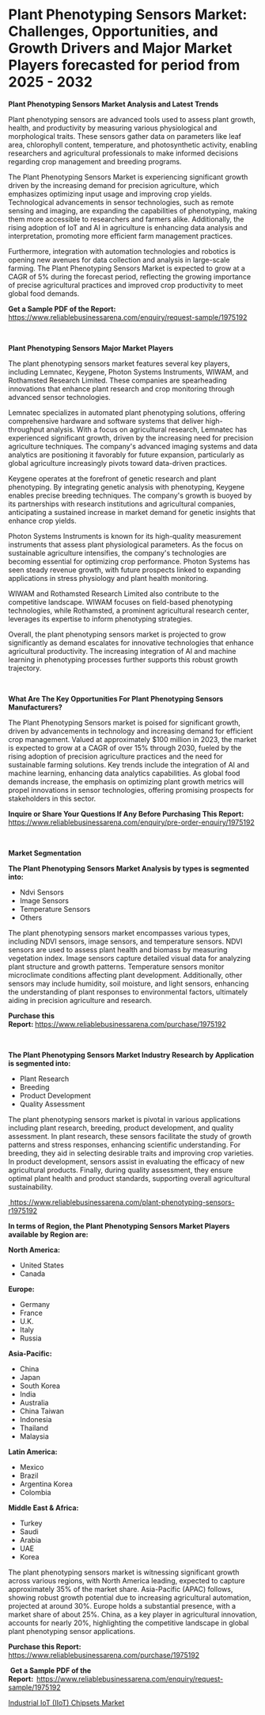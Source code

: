 <p><h1>Plant Phenotyping Sensors Market: Challenges, Opportunities, and Growth Drivers and Major Market Players forecasted for period from 2025 - 2032</h1></p><p><strong>Plant Phenotyping Sensors Market Analysis and Latest Trends</strong></p>
<p><p>Plant phenotyping sensors are advanced tools used to assess plant growth, health, and productivity by measuring various physiological and morphological traits. These sensors gather data on parameters like leaf area, chlorophyll content, temperature, and photosynthetic activity, enabling researchers and agricultural professionals to make informed decisions regarding crop management and breeding programs.</p><p>The Plant Phenotyping Sensors Market is experiencing significant growth driven by the increasing demand for precision agriculture, which emphasizes optimizing input usage and improving crop yields. Technological advancements in sensor technologies, such as remote sensing and imaging, are expanding the capabilities of phenotyping, making them more accessible to researchers and farmers alike. Additionally, the rising adoption of IoT and AI in agriculture is enhancing data analysis and interpretation, promoting more efficient farm management practices.</p><p>Furthermore, integration with automation technologies and robotics is opening new avenues for data collection and analysis in large-scale farming. The Plant Phenotyping Sensors Market is expected to grow at a CAGR of 5% during the forecast period, reflecting the growing importance of precise agricultural practices and improved crop productivity to meet global food demands.</p></p>
<p><strong>Get a Sample PDF of the Report:&nbsp;</strong> <a href="https://www.reliablebusinessarena.com/enquiry/request-sample/1975192?utm_campaign=2288&utm_medium=2&utm_source=Github&utm_content=ia&utm_term=13022025&utm_id=plant-phenotyping-sensors">https://www.reliablebusinessarena.com/enquiry/request-sample/1975192</a></p>
<p>&nbsp;</p>
<p><strong>Plant Phenotyping Sensors Major Market Players</strong></p>
<p><p>The plant phenotyping sensors market features several key players, including Lemnatec, Keygene, Photon Systems Instruments, WIWAM, and Rothamsted Research Limited. These companies are spearheading innovations that enhance plant research and crop monitoring through advanced sensor technologies.</p><p>Lemnatec specializes in automated plant phenotyping solutions, offering comprehensive hardware and software systems that deliver high-throughput analysis. With a focus on agricultural research, Lemnatec has experienced significant growth, driven by the increasing need for precision agriculture techniques. The company's advanced imaging systems and data analytics are positioning it favorably for future expansion, particularly as global agriculture increasingly pivots toward data-driven practices.</p><p>Keygene operates at the forefront of genetic research and plant phenotyping. By integrating genetic analysis with phenotyping, Keygene enables precise breeding techniques. The company's growth is buoyed by its partnerships with research institutions and agricultural companies, anticipating a sustained increase in market demand for genetic insights that enhance crop yields. </p><p>Photon Systems Instruments is known for its high-quality measurement instruments that assess plant physiological parameters. As the focus on sustainable agriculture intensifies, the company's technologies are becoming essential for optimizing crop performance. Photon Systems has seen steady revenue growth, with future prospects linked to expanding applications in stress physiology and plant health monitoring.</p><p>WIWAM and Rothamsted Research Limited also contribute to the competitive landscape. WIWAM focuses on field-based phenotyping technologies, while Rothamsted, a prominent agricultural research center, leverages its expertise to inform phenotyping strategies. </p><p>Overall, the plant phenotyping sensors market is projected to grow significantly as demand escalates for innovative technologies that enhance agricultural productivity. The increasing integration of AI and machine learning in phenotyping processes further supports this robust growth trajectory.</p></p>
<p>&nbsp;</p>
<p><strong>What Are The Key Opportunities For Plant Phenotyping Sensors Manufacturers?</strong></p>
<p><p>The Plant Phenotyping Sensors market is poised for significant growth, driven by advancements in technology and increasing demand for efficient crop management. Valued at approximately $100 million in 2023, the market is expected to grow at a CAGR of over 15% through 2030, fueled by the rising adoption of precision agriculture practices and the need for sustainable farming solutions. Key trends include the integration of AI and machine learning, enhancing data analytics capabilities. As global food demands increase, the emphasis on optimizing plant growth metrics will propel innovations in sensor technologies, offering promising prospects for stakeholders in this sector.</p></p>
<p><strong>Inquire or Share Your Questions If Any Before Purchasing This Report:</strong> <a href="https://www.reliablebusinessarena.com/enquiry/pre-order-enquiry/1975192?utm_campaign=2288&utm_medium=2&utm_source=Github&utm_content=ia&utm_term=13022025&utm_id=plant-phenotyping-sensors">https://www.reliablebusinessarena.com/enquiry/pre-order-enquiry/1975192</a></p>
<p>&nbsp;</p>
<p><strong>Market Segmentation</strong></p>
<p><strong>The Plant Phenotyping Sensors Market Analysis by types is segmented into:</strong></p>
<p><ul><li>Ndvi Sensors</li><li>Image Sensors</li><li>Temperature Sensors</li><li>Others</li></ul></p>
<p><p>The plant phenotyping sensors market encompasses various types, including NDVI sensors, image sensors, and temperature sensors. NDVI sensors are used to assess plant health and biomass by measuring vegetation index. Image sensors capture detailed visual data for analyzing plant structure and growth patterns. Temperature sensors monitor microclimate conditions affecting plant development. Additionally, other sensors may include humidity, soil moisture, and light sensors, enhancing the understanding of plant responses to environmental factors, ultimately aiding in precision agriculture and research.</p></p>
<p><strong>Purchase this Report:&nbsp;</strong><a href="https://www.reliablebusinessarena.com/purchase/1975192?utm_campaign=2288&utm_medium=2&utm_source=Github&utm_content=ia&utm_term=13022025&utm_id=plant-phenotyping-sensors">https://www.reliablebusinessarena.com/purchase/1975192</a></p>
<p>&nbsp;</p>
<p><strong>The Plant Phenotyping Sensors Market Industry Research by Application is segmented into:</strong></p>
<p><ul><li>Plant Research</li><li>Breeding</li><li>Product Development</li><li>Quality Assessment</li></ul></p>
<p><p>The plant phenotyping sensors market is pivotal in various applications including plant research, breeding, product development, and quality assessment. In plant research, these sensors facilitate the study of growth patterns and stress responses, enhancing scientific understanding. For breeding, they aid in selecting desirable traits and improving crop varieties. In product development, sensors assist in evaluating the efficacy of new agricultural products. Finally, during quality assessment, they ensure optimal plant health and product standards, supporting overall agricultural sustainability.</p></p>
<p><a href="https://www.reliablebusinessarena.com/plant-phenotyping-sensors-r1975192?utm_campaign=2288&utm_medium=2&utm_source=Github&utm_content=ia&utm_term=13022025&utm_id=plant-phenotyping-sensors">&nbsp;https://www.reliablebusinessarena.com/plant-phenotyping-sensors-r1975192</a></p>
<p><strong>In terms of Region, the Plant Phenotyping Sensors Market Players available by Region are:</strong></p>
<p>
    <p> <strong> North America: </strong>
        <ul>
            <li>United States</li>
            <li>Canada</li>
        </ul>
        </p> 
    <p> <strong> Europe: </strong>
        <ul>
            <li>Germany</li>
            <li>France</li>
            <li>U.K.</li>
            <li>Italy</li>
            <li>Russia</li>
        </ul>
        </p> 
    <p> <strong> Asia-Pacific: </strong>
        <ul>
            <li>China</li>
            <li>Japan</li>
            <li>South Korea</li>
            <li>India</li>
            <li>Australia</li>
            <li>China Taiwan</li>
            <li>Indonesia</li>
            <li>Thailand</li>
            <li>Malaysia</li>
        </ul>
        </p> 
    <p> <strong> Latin America: </strong>
        <ul>
            <li>Mexico</li>
            <li>Brazil</li>
            <li>Argentina Korea</li>
            <li>Colombia</li>
        </ul>
        </p> 
    <p> <strong> Middle East & Africa: </strong>
        <ul>
            <li>Turkey</li>
            <li>Saudi</li>
            <li>Arabia</li>
            <li>UAE</li>
            <li>Korea</li>
        </ul>
    </p>
    </p>
<p><p>The plant phenotyping sensors market is witnessing significant growth across various regions, with North America leading, expected to capture approximately 35% of the market share. Asia-Pacific (APAC) follows, showing robust growth potential due to increasing agricultural automation, projected at around 30%. Europe holds a substantial presence, with a market share of about 25%. China, as a key player in agricultural innovation, accounts for nearly 20%, highlighting the competitive landscape in global plant phenotyping sensor applications.</p></p>
<p><strong>Purchase this Report: </strong><a href="https://www.reliablebusinessarena.com/purchase/1975192?utm_campaign=2288&utm_medium=2&utm_source=Github&utm_content=ia&utm_term=13022025&utm_id=plant-phenotyping-sensors">https://www.reliablebusinessarena.com/purchase/1975192</a></p>
<p>&nbsp;<strong>Get a Sample PDF of the Report:&nbsp;&nbsp;</strong><a href="https://www.reliablebusinessarena.com/enquiry/request-sample/1975192?utm_campaign=2288&utm_medium=2&utm_source=Github&utm_content=ia&utm_term=13022025&utm_id=plant-phenotyping-sensors">https://www.reliablebusinessarena.com/enquiry/request-sample/1975192</a></p>
<p><strong></strong></p>
<p><p><a href="https://github.com/krinerstormy331/Market-Research-Report-List-1/blob/main/industrial-iot-iiot-chipsets-market.md?utm_campaign=2288&utm_medium=2&utm_source=Github&utm_content=ia&utm_term=13022025&utm_id=plant-phenotyping-sensors">Industrial IoT (IIoT) Chipsets Market</a></p></p>